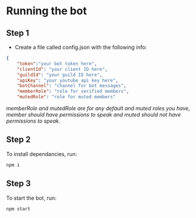 # Running the bot
## Step 1
- Create a file called config.json with the following info:
```json
{
	"token":"your bot token here",
	"clientId": "your client ID here",
	"guildId": "your guild ID here",
	"apiKey": "your youtube api key here", 
	"botChannel": "channel for bot messages",
	"memberRole": "role for verified members",
	"mutedRole": "role for muted members"
```
*memberRole and mutedRole are for any default and muted roles you have, member should have permissions to speak and muted should not have permissions to speak.*

## Step 2

To install dependancies, run:
```bash
npm i
```

## Step 3
To start the bot, run:
```bash
npm start
```
